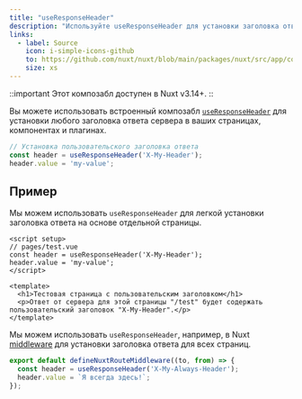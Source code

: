 ```yaml
---
title: "useResponseHeader"
description: "Используйте useResponseHeader для установки заголовка ответа сервера."
links:
  - label: Source
    icon: i-simple-icons-github
    to: https://github.com/nuxt/nuxt/blob/main/packages/nuxt/src/app/composables/ssr.ts
    size: xs
---
```


::important
Этот композабл доступен в Nuxt v3.14+.
::

Вы можете использовать встроенный композабл [`useResponseHeader`](/docs/api/composables/use-response-header) для установки любого заголовка ответа сервера в ваших страницах, компонентах и плагинах.

```ts
// Установка пользовательского заголовка ответа
const header = useResponseHeader('X-My-Header');
header.value = 'my-value';
```

## Пример

Мы можем использовать `useResponseHeader` для легкой установки заголовка ответа на основе отдельной страницы.

```vue [pages/test.vue]
<script setup>
// pages/test.vue
const header = useResponseHeader('X-My-Header');
header.value = 'my-value';
</script>

<template>
  <h1>Тестовая страница с пользовательским заголовком</h1>
  <p>Ответ от сервера для этой страницы "/test" будет содержать пользовательский заголовок "X-My-Header".</p>
</template>
```

Мы можем использовать `useResponseHeader`, например, в Nuxt [middleware](/docs/guide/directory-structure/middleware) для установки заголовка ответа для всех страниц.

```ts [middleware/my-header-middleware.ts]
export default defineNuxtRouteMiddleware((to, from) => {
  const header = useResponseHeader('X-My-Always-Header');
  header.value = `Я всегда здесь!`;
});

```